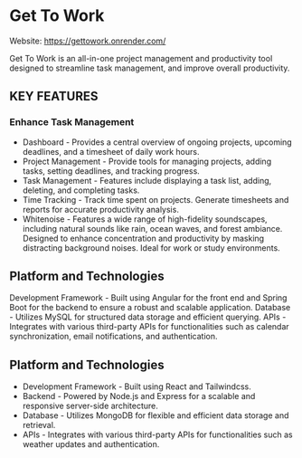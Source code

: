 # Get To Work

Website: https://gettowork.onrender.com/

Get To Work is an all-in-one project management and productivity tool designed to streamline task management, and improve overall productivity. 

## KEY FEATURES 
### Enhance Task Management
- Dashboard - Provides a central overview of ongoing projects, upcoming deadlines, and a timesheet of daily work hours.
- Project Management - Provide tools for managing projects, adding tasks, setting deadlines, and tracking progress.
- Task Management - Features include displaying a task list, adding, deleting, and completing tasks.
- Time Tracking - Track time spent on projects. Generate timesheets and reports for accurate productivity analysis.
- Whitenoise - Features a wide range of high-fidelity soundscapes, including natural sounds like rain, ocean waves, and forest ambiance. Designed to enhance concentration and productivity by masking distracting background noises. Ideal for work or study environments.

## Platform and Technologies
Development Framework - Built using Angular for the front end and Spring Boot for the backend to ensure a robust and scalable application.
Database - Utilizes MySQL for structured data storage and efficient querying.
APIs - Integrates with various third-party APIs for functionalities such as calendar synchronization, email notifications, and authentication.

## Platform and Technologies
- Development Framework - Built using React and Tailwindcss.
- Backend - Powered by Node.js and Express for a scalable and responsive server-side architecture.
- Database - Utilizes MongoDB for flexible and efficient data storage and retrieval.
- APIs - Integrates with various third-party APIs for functionalities such as weather updates and authentication.
